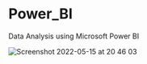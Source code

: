 # Power_BI
Data Analysis using Microsoft Power BI


![Screenshot 2022-05-15 at 20 46 03](https://user-images.githubusercontent.com/76178825/168486724-e5a2281a-a9e5-4031-a0ad-bdaa2c49c76e.png)
